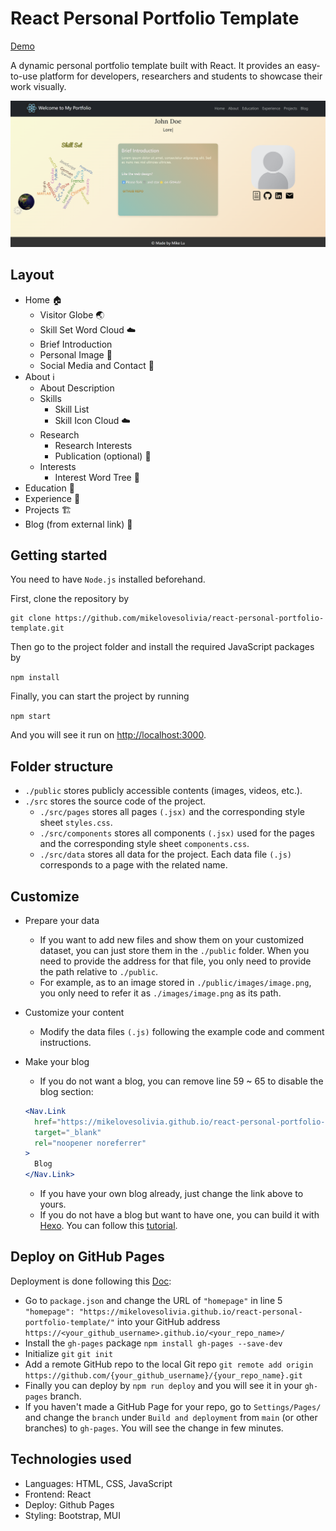 # React Personal Portfolio Template

[Demo](https://mikelovesolivia.github.io/react-personal-portfolio-template/)

A dynamic personal portfolio template built with React.
It provides an easy-to-use platform for developers, researchers and students to showcase their work visually.

![Demo](./public/web-demo.png)


## Layout

- Home 🏠
  - Visitor Globe 🌏
  - Skill Set Word Cloud ☁️
  - Brief Introduction
  - Personal Image 🙋
  - Social Media and Contact 📧
- About ℹ️
  - About Description
  - Skills
    - Skill List
    - Skill Icon Cloud ☁️
  - Research
    - Research Interests
    - Publication (optional) 📖
  - Interests
    - Interest Word Tree 🌴
- Education 🏫
- Experience 🏢
- Projects 🏗️
- Blog (from external link) 📓

## Getting started

You need to have `Node.js` installed beforehand.

First, clone the repository by

```
git clone https://github.com/mikelovesolivia/react-personal-portfolio-template.git
```

Then go to the project folder and install the required JavaScript packages by

`npm install`

Finally, you can start the project by running

`npm start`

And you will see it run on [http://localhost:3000](http://localhost:3000/).

## Folder structure

- `./public` stores publicly accessible contents (images, videos, etc.). 
- `./src` stores the source code of the project.
  - `./src/pages` stores all pages `(.jsx)` and the corresponding style sheet `styles.css`.
  - `./src/components` stores all components `(.jsx)` used for the pages and the corresponding style sheet `components.css`.
  - `./src/data` stores all data for the project. Each data file `(.js)` corresponds to a page with the related name.


## Customize

- Prepare your data 
  - If you want to add new files and show them on your customized dataset, you can just store them in the `./public` folder. When you need to provide the address for that file, you only need to provide the path relative to `./public`.
  - For example, as to an image stored in `./public/images/image.png`, you only need to refer it as `./images/image.png` as its path.

- Customize your content
  - Modify the data files `(.js)` following the example code and comment instructions.

- Make your blog
  - If you do not want a blog, you can remove line 59 ~ 65 to disable the blog section:
  ```jsx
  <Nav.Link 
    href="https://mikelovesolivia.github.io/react-personal-portfolio-template/"
    target="_blank"
    rel="noopener noreferrer"
  >
    Blog
  </Nav.Link>
  ```
  - If you have your own blog already, just change the link above to yours.
  - If you do not have a blog but want to have one, you can build it with [Hexo](https://hexo.io/). You can follow this [tutorial](https://hexo.io/docs/).

## Deploy on GitHub Pages

Deployment is done following this [Doc](https://github.com/gitname/react-gh-pages):
- Go to `package.json` and change the URL of `"homepage"` in line 5
  ```"homepage": "https://mikelovesolivia.github.io/react-personal-portfolio-template/"```
  into your GitHub address `https://<your_github_username>.github.io/<your_repo_name>/`
- Install the `gh-pages` package 
  ```npm install gh-pages --save-dev```
- Initialize `git`
  ```git init```
- Add a remote GitHub repo to the local Git repo
  ```git remote add origin https://github.com/{your_github_username}/{your_repo_name}.git```
- Finally you can deploy by
  ```npm run deploy``` and you will see it in your `gh-pages` branch.
- If you haven't made a GitHub Page for your repo, go to `Settings/Pages/` and change the `branch` under `Build and deployment` from `main` (or other branches) to `gh-pages`. You will see the change in few minutes.
  
## Technologies used

- Languages: HTML, CSS, JavaScript
- Frontend: React
- Deploy: Github Pages
- Styling: Bootstrap, MUI
